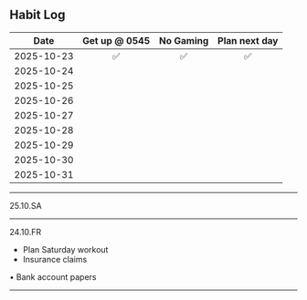 ## Habit Log

| Date           | Get up @ 0545  | No Gaming | Plan next day |
|:--------------:|:--------------:|:---------:|:-------:|
| 2025-10-23     |✅              | ✅       |     ✅    |
| 2025-10-24     |              |        |        |
| 2025-10-25     |              |        |        |
| 2025-10-26     |              |        |        |
| 2025-10-27     |              |        |        |
| 2025-10-28     |              |        |        |
| 2025-10-29     |              |        |        |
| 2025-10-30     |              |        |        |
| 2025-10-31     |              |        |        |

------------------
25.10.SA

------------------
24.10.FR
* Plan Saturday workout
* Insurance claims

• Bank account papers

------------------

<!--
**Bubke/Bubke** is a ✨ _special_ ✨ repository because its `README.md` (this file) appears on your GitHub profile.

Here are some ideas to get you started:

✅
❌
🟡
- 🔭 I’m currently working on ...
- 🌱 I’m currently learning ...
- 👯 I’m looking to collaborate on ...
- 🤔 I’m looking for help with ...
- 💬 Ask me about ...
- 📫 How to reach me: ...
- 😄 Pronouns: ...
- ⚡ Fun fact: ...
-->
